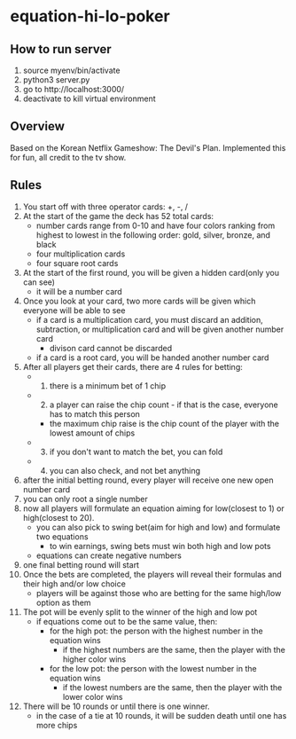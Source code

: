 # equation-hi-lo-poker

## How to run server
1. source myenv/bin/activate
2. python3 server.py
3. go to http://localhost:3000/
4. deactivate to kill virtual environment

## Overview
Based on the Korean Netflix Gameshow: The Devil's Plan. Implemented this for fun, all credit to the tv show.

## Rules
1. You start off with three operator cards: +, -, /
2. At the start of the game the deck has 52 total cards:
    - number cards range from 0-10 and have four colors ranking from highest to lowest in the following order: gold, silver, bronze, and black
    - four multiplication cards
    - four square root cards
3. At the start of the first round, you will be given a hidden card(only you can see)
    - it will be a number card
4. Once you look at your card, two more cards will be given which everyone will be able to see
    - if a card is a multiplication card, you must discard an addition, subtraction, or multiplication card and will be given another number card
        - divison card cannot be discarded
    - if a card is a root card, you will be handed another number card
5. After all players get their cards, there are 4 rules for betting:
    - 1. there is a minimum bet of 1 chip
    - 2. a player can raise the chip count - if that is the case, everyone has to match this person
        - the maximum chip raise is the chip count of the player with the lowest amount of chips
    - 3. if you don't want to match the bet, you can fold
    - 4. you can also check, and not bet anything
6. after the initial betting round, every player will receive one new open number card
7. you can only root a single number
8. now all players will formulate an equation aiming for low(closest to 1) or high(closest to 20).
    - you can also pick to swing bet(aim for high and low) and formulate two equations
        - to win earnings, swing bets must win both high and low pots
    - equations can create negative numbers
9. one final betting round will start
10. Once the bets are completed, the players will reveal their formulas and their high and/or low choice
    - players will be against those who are betting for the same high/low option as them
11. The pot will be evenly split to the winner of the high and low pot
    - if equations come out to be the same value, then:
        - for the high pot: the person with the highest number in the equation wins
            - if the highest numbers are the same, then the player with the higher color wins
        - for the low pot: the person with the lowest number in the equation wins
            - if the lowest numbers are the same, then the player with the lower color wins
12. There will be 10 rounds or until there is one winner.
    - in the case of a tie at 10 rounds, it will be sudden death until one has more chips